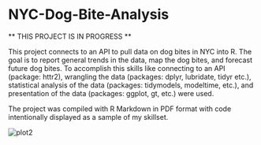 # NYC-Dog-Bite-Analysis

** THIS PROJECT IS IN PROGRESS **

This project connects to an API to pull data on dog bites in NYC into R. The goal is to report general trends in the data, map the dog bites, and forecast future dog bites. To accomplish this skills like connecting to an API (package: httr2), wrangling the data (packages: dplyr, lubridate, tidyr etc.), statistical analysis of the data (packages: tidymodels, modeltime, etc.), and presentation of the data (packages: ggplot, gt, etc.) were used.

The project was compiled with R Markdown in PDF format with code intentionally displayed as a sample of my skillset.

![plot2](https://github.com/ian-c-young/NYC-Dog-Bite-Analysis/assets/130807752/08688bf7-3cab-4dff-b6dc-27a5854693c1)

